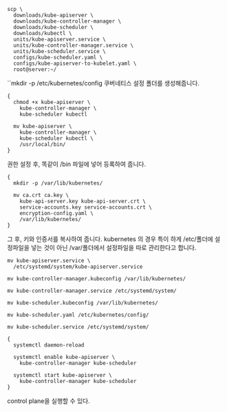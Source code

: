 
```
scp \
  downloads/kube-apiserver \
  downloads/kube-controller-manager \
  downloads/kube-scheduler \
  downloads/kubectl \
  units/kube-apiserver.service \
  units/kube-controller-manager.service \
  units/kube-scheduler.service \
  configs/kube-scheduler.yaml \
  configs/kube-apiserver-to-kubelet.yaml \
  root@server:~/
```


``mkdir -p /etc/kubernetes/config
쿠버네티스 설정 폴더를 생성해줍니다.

```
{
  chmod +x kube-apiserver \
    kube-controller-manager \
    kube-scheduler kubectl
    
  mv kube-apiserver \
    kube-controller-manager \
    kube-scheduler kubectl \
    /usr/local/bin/
}
```
권한 설정 후,  똑같이 /bin 파일에 넣어 등록하여 줍니다.


```
{
  mkdir -p /var/lib/kubernetes/

  mv ca.crt ca.key \
    kube-api-server.key kube-api-server.crt \
    service-accounts.key service-accounts.crt \
    encryption-config.yaml \
    /var/lib/kubernetes/
}
```
그 후, 키와 인증서를 복사하여 줍니다.
kubernetes 의 경우 특이 하게 /etc/폴더에 설정파일을 넣는 것이 아닌 /var/폴더에서 설정파일을 따로 관리한다고 합니다.

```
mv kube-apiserver.service \
  /etc/systemd/system/kube-apiserver.service

mv kube-controller-manager.kubeconfig /var/lib/kubernetes/

mv kube-controller-manager.service /etc/systemd/system/

mv kube-scheduler.kubeconfig /var/lib/kubernetes/

mv kube-scheduler.yaml /etc/kubernetes/config/

mv kube-scheduler.service /etc/systemd/system/
```

```
{
  systemctl daemon-reload
  
  systemctl enable kube-apiserver \
    kube-controller-manager kube-scheduler
    
  systemctl start kube-apiserver \
    kube-controller-manager kube-scheduler
}
```
control plane을 실행할 수 있다.